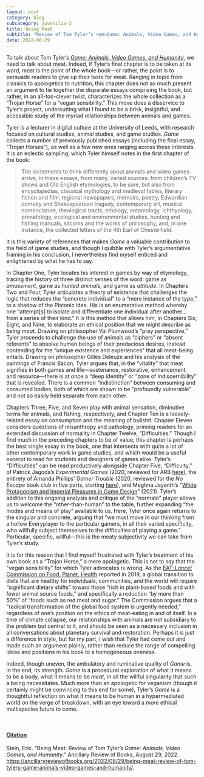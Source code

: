 ```yaml
---
layout: post
category: blog
subcategory: juvenilia-3
title: Being Meat
subtitle: "Review of Tom Tyler’s <em>Game: Animals, Video Games, and Humanity</em>"
date: 2022-08-29
---
```


To talk about Tom Tyler’s [*Game: Animals, Video Games, and Humanity*](https://bookshop.org/books/game-animals-video-games-and-humanity/9781517910198), we need to talk about meat. Indeed, if Tyler’s final chapter is to be taken at its word, meat is the point of the whole book—or rather, the point is to persuade readers to give up their taste for meat. Ranging in topic from classics to apologetics to nutrition, this chapter does not so much present an argument to tie together the disparate essays comprising the book, but rather, in an all-too-clever twist, characterizes the whole collection as a “Trojan Horse” for a “vegan sensibility.” This move does a disservice to Tyler’s project, undercutting what I found to be a brisk, insightful, and accessible study of the myriad relationships between animals and games.

Tyler is a lecturer in digital culture at the University of Leeds, with research focused on cultural studies, animal studies, and game studies. *Game* collects a number of previously published essays (including the final essay, “Trojan Horses”), as well as a few new ones ranging across these interests. It is an eclectic sampling, which Tyler himself notes in the first chapter of the book:

> The incitements to think differently about animals and video games arrive, in these essays, from many, varied sources: from children’s TV shows and Old English etymologies, to be sure, but also from encyclopedias, classical mythology and medieval fables, literary fiction and film, regional newspapers, memoirs, poetry, Edwardian comedy and Shakespearean tragedy, contemporary art, musical nomenclature, theological tracts, ethology, entomology, ichthyology, primatology, ecological and environmental studies, hunting and fishing manuals, sitcoms and the works of philosophy, and, in one instance, the collected letters of the 4th Earl of Chesterfield.

It is this variety of references that makes *Game* a valuable contribution to the field of game studies, and though I quibble with Tyler’s argumentative framing in his conclusion, I nevertheless find myself enticed and enlightened by what he has to say.

In Chapter One, Tyler locates his interest in games by way of etymology, tracing the history of three distinct senses of the word: game as *amusement*, game as *hunted animals*, and game as *attitude*. In Chapters Two and Four, Tyler articulates a theory of existence that challenges the logic that reduces the “concrete individual” to a “mere instance of the type,” to a shadow of the Platonic idea. His is an enumerative method whereby one “attempt[s] to isolate and differentiate one individual after another… from a series of their kind.” It is this method that allows him, in Chapters Six, Eight, and Nine, to elaborate an ethical position that we might describe as *being meat*. Drawing on philosopher Val Plumwood’s “prey perspective,” Tyler proceeds to challenge the use of animals as “ciphers” or “absent referents” to absolve human beings of their predacious desires, instead contending for the “unique existence and experiences” that all meat-being entails. Drawing on philosopher Gilles Deleuze and his analysis of the paintings of Francis Bacon, Tyler argues that, in the “vitality” that meat signifies in both games and life—sustenance, restorative, enhancement, and resource—there is at once a “deep identity” or “zone of indiscernibility” that is revealed. There is a common “indistinction” between consuming and consumed bodies, both of which are shown to be “profoundly vulnerable” and not so easily held separate from each other.

Chapters Three, Five, and Seven play with animal sensation, diminutive terms for animals, and fishing, respectively, and Chapter Ten is a loosely-related essay on consumption and the meaning of bullshit. Chapter Eleven considers questions of misanthropy and pathology, priming readers for an extended discussion of normality in Chapter Twelve, “Difficulties.” Though I find much in the preceding chapters to be of value, this chapter is perhaps the best single essay in the book, one that intersects with quite a lot of other contemporary work in game studies, and which would be a useful excerpt to read for students and designers of games alike. Tyler’s “Difficulties” can be read productively alongside Chapter Five, “Difficulty,” of Patrick Jagoda’s *Experimental Games* (2020, reviewed for ARB [here](https://ancillaryreviewofbooks.org/2021/03/11/joyful-study-review-of-experimental-games-critique-play-and-design-in-the-age-of-gamification-by-patrick-jagoda/)), the entirety of Amanda Phillips’ *Gamer Trouble* (2020, reviewed for the *No Escape* book club in five parts, starting [here](https://steinea.github.io/notes/2021/03/25/idea-of-gamer)), and Meghna Jayanth’s “[White Protagonism and Imperial Pleasures in Game Design](https://medium.com/@betterthemask/white-protagonism-and-imperial-pleasures-in-game-design-digra21-a4bdb3f5583c)” (2021). Tyler’s addition to this ongoing analysis and critique of the “normate” player allows us to welcome the “other-than-human” to the table, further expanding “the modes and means of play” available to us. Here, Tyler once again returns to the singular and concrete, arguing that “we must move in our thinking from a hollow Everyplayer to the particular gamers, in all their varied specificity, who willfully subject themselves to the difficulties of playing a game.” Particular, specific, willful—this is the meaty subjectivity we can take from Tyler’s study.

It is for this reason that I find myself frustrated with Tyler’s treatment of his own book as a “Trojan Horse,” a mere apologetic. This is not to say that the “vegan sensibility” for which Tyler advocates is wrong. As the [EAT-*Lancet* Commission on Food, Planet, Health](https://eatforum.org/eat-lancet-commission/eat-lancet-commission-summary-report/) reported in 2019, a global transition to diets that are healthy for individuals, communities, and the world will require “significant dietary shifts” toward those “rich in plant-based foods and with fewer animal source foods,” and specifically a reduction “by more than 50%” of “foods such as red meat and sugar.” The Commission argues that a “radical transformation of the global food system is urgently needed,” regardless of one’s position on the ethics of meat-eating in and of itself. In a time of climate collapse, our relationships with animals are not subsidiary to the problem but central to it, and should be seen as a necessary inclusion in all conversations about planetary survival and restoration. Perhaps it is just a difference in style, but for my part, I wish that Tyler had come out and made such an argument plainly, rather than reduce the range of compelling ideas and positions in his book to a homogeneous oneness.

Indeed, though uneven, the ambulatory and ruminative quality of *Game* is, in the end, its strength. *Game* is a procedural exploration of what it means to be a body, what it means to be *meat*, in all the willful singularity that such a being necessitates. Much more than an apologetic for veganism (though it certainly might be convincing to this end for some), Tyler’s *Game* is a thoughtful reflection on what it means to be human in a hypermediated world on the verge of breakdown, with an eye toward a more ethical multispecies future to come.

<br>

#### [Citation](https://www.zotero.org/steinea#R79R7QQV)

Stein, Eric. “Being Meat: Review of Tom Tyler’s *Game: Animals, Video Games, and Humanity*.” Ancillary Review of Books, August 29, 2022. <https://ancillaryreviewofbooks.org/2022/08/29/being-meat-review-of-tom-tylers-game-animals-video-games-and-humanity/>.
